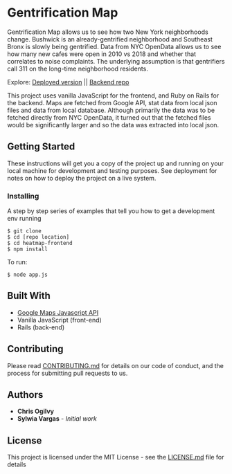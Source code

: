 # Gentrification Map

Gentrification Map allows us to see how two New York neighborhoods change. Bushwick is an already-gentrified neighborhood and Southeast Bronx is slowly being gentrified. Data from NYC OpenData allows us to see how many new cafes were open in 2010 vs 2018 and whether that correlates to noise complaints. The underlying assumption is that gentrifiers call 311 on the long-time neighborhood residents. 

Explore:
[Deployed version](https://gentrification-map.firebaseapp.com/) || [Backend repo](https://github.com/cogilvy/Gentrification-Heatmap-Backend)

This project uses vanilla JavaScript for the frontend, and Ruby on Rails for the backend. Maps are fetched from Google API, stat data from local json files and data from local database. Although primarily the data was to be fetched directly from NYC OpenData, it turned out that the fetched files would be significantly larger and so the data was extracted into local json.


## Getting Started

These instructions will get you a copy of the project up and running on your local machine for development and testing purposes. See deployment for notes on how to deploy the project on a live system.

### Installing

A step by step series of examples that tell you how to get a development env running

```
$ git clone
$ cd [repo location]
$ cd heatmap-frontend
$ npm install
```

To run:

```
$ node app.js
```

## Built With

* [Google Maps Javascript API](https://developers.google.com/maps/documentation/javascript/tutorial)
* Vanilla JavaScript (front-end)
* Rails (back-end)

## Contributing

Please read [CONTRIBUTING.md](https://github.com/sylwiavargas/Gentrification-Map-Frontend/blob/master/CONTRIBUTING.md) for details on our code of conduct, and the process for submitting pull requests to us.

## Authors

* **Chris Ogilvy** 
* **Sylwia Vargas** - *Initial work*

## License

This project is licensed under the MIT License - see the [LICENSE.md](LICENSE.md) file for details
